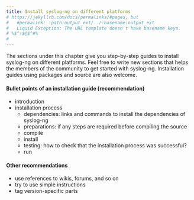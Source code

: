 ```yaml
---
title: Install syslog-ng on different platforms
# https://jekyllrb.com/docs/permalinks/#pages, but
#   #permalink: :path:output_ext/../:basename:output_ext
#   Liquid Exception: The URL template doesn't have basename keys.
# %$^!$@$^#%
#
---
```


The sections under this chapter give you step-by-step guides to install syslog-ng on different platforms.
Feel free to write new sections that helps the members of the community to get started with syslog-ng.
Installation guides using packages and source are also welcome.

#### Bullet points of an installation guide (recommendation)

* introduction
* installation process
  * dependencies: links and commands to install the dependencies of syslog-ng
  * preparations: if any steps are required before compiling the source
  * compile
  * install
  * testing: how to check that the installation process was successful?
  * run

#### Other recommendations

* use references to wikis, forums, and so on
* try to use simple instructions
* tag version-specific parts

